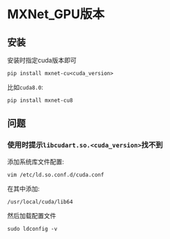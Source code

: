 # MXNet_GPU版本

## 安装

安装时指定cuda版本即可

```shell
pip install mxnet-cu<cuda_version>
```

比如`cuda8.0`:

```shell
pip install mxnet-cu8
```

## 问题

### 使用时提示`libcudart.so.<cuda_version>`找不到

添加系统库文件配置:

```shell
vim /etc/ld.so.conf.d/cuda.conf
```

在其中添加:

```con
/usr/local/cuda/lib64
```

然后加载配置文件

```shell
sudo ldconfig -v
```


